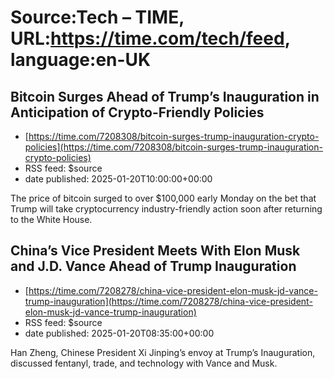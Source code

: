 # Source:Tech – TIME, URL:https://time.com/tech/feed, language:en-UK

## Bitcoin Surges Ahead of Trump’s Inauguration in Anticipation of Crypto-Friendly Policies
 - [https://time.com/7208308/bitcoin-surges-trump-inauguration-crypto-policies](https://time.com/7208308/bitcoin-surges-trump-inauguration-crypto-policies)
 - RSS feed: $source
 - date published: 2025-01-20T10:00:00+00:00

The price of bitcoin surged to over $100,000 early Monday on the bet that Trump will take cryptocurrency industry-friendly action soon after returning to the White House.

## China’s Vice President Meets With Elon Musk and J.D. Vance Ahead of Trump Inauguration
 - [https://time.com/7208278/china-vice-president-elon-musk-jd-vance-trump-inauguration](https://time.com/7208278/china-vice-president-elon-musk-jd-vance-trump-inauguration)
 - RSS feed: $source
 - date published: 2025-01-20T08:35:00+00:00

Han Zheng, Chinese President Xi Jinping’s envoy at Trump’s Inauguration, discussed fentanyl, trade, and technology with Vance and Musk.

